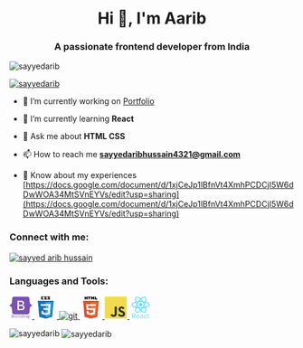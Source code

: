 <h1 align="center">Hi 👋, I'm Aarib</h1>
<h3 align="center">A passionate frontend developer from India</h3>

<p align="left"> <img src="https://komarev.com/ghpvc/?username=sayyedarib&label=Profile%20views&color=0e75b6&style=flat" alt="sayyedarib" /> </p>

<p align="left"> <a href="https://github.com/ryo-ma/github-profile-trophy"><img src="https://github-profile-trophy.vercel.app/?username=sayyedarib" alt="sayyedarib" /></a> </p>

- 🔭 I’m currently working on [Portfolio](url)

- 🌱 I’m currently learning **React**

- 💬 Ask me about **HTML CSS**

- 📫 How to reach me **sayyedaribhussain4321@gmail.com**

- 📄 Know about my experiences [https://docs.google.com/document/d/1xjCeJp1lBfnVt4XmhPCDCjI5W6dDwWOA34MtSVnEYVs/edit?usp=sharing](https://docs.google.com/document/d/1xjCeJp1lBfnVt4XmhPCDCjI5W6dDwWOA34MtSVnEYVs/edit?usp=sharing)

<h3 align="left">Connect with me:</h3>
<p align="left">
<a href="https://linkedin.com/in/sayyed arib hussain" target="blank"><img align="center" src="https://raw.githubusercontent.com/rahuldkjain/github-profile-readme-generator/master/src/images/icons/Social/linked-in-alt.svg" alt="sayyed arib hussain" height="30" width="40" /></a>
</p>

<h3 align="left">Languages and Tools:</h3>
<p align="left"> <a href="https://getbootstrap.com" target="_blank" rel="noreferrer"> <img src="https://raw.githubusercontent.com/devicons/devicon/master/icons/bootstrap/bootstrap-plain-wordmark.svg" alt="bootstrap" width="40" height="40"/> </a> <a href="https://www.w3schools.com/css/" target="_blank" rel="noreferrer"> <img src="https://raw.githubusercontent.com/devicons/devicon/master/icons/css3/css3-original-wordmark.svg" alt="css3" width="40" height="40"/> </a> <a href="https://git-scm.com/" target="_blank" rel="noreferrer"> <img src="https://www.vectorlogo.zone/logos/git-scm/git-scm-icon.svg" alt="git" width="40" height="40"/> </a> <a href="https://www.w3.org/html/" target="_blank" rel="noreferrer"> <img src="https://raw.githubusercontent.com/devicons/devicon/master/icons/html5/html5-original-wordmark.svg" alt="html5" width="40" height="40"/> </a> <a href="https://developer.mozilla.org/en-US/docs/Web/JavaScript" target="_blank" rel="noreferrer"> <img src="https://raw.githubusercontent.com/devicons/devicon/master/icons/javascript/javascript-original.svg" alt="javascript" width="40" height="40"/> </a> <a href="https://reactjs.org/" target="_blank" rel="noreferrer"> <img src="https://raw.githubusercontent.com/devicons/devicon/master/icons/react/react-original-wordmark.svg" alt="react" width="40" height="40"/> </a> </p>

<p><img align="left" src="https://github-readme-stats.vercel.app/api/top-langs?username=sayyedarib&show_icons=true&locale=en&layout=compact" alt="sayyedarib" /></p>

<p>&nbsp;<img align="center" src="https://github-readme-stats.vercel.app/api?username=sayyedarib&show_icons=true&locale=en" alt="sayyedarib" /></p>

